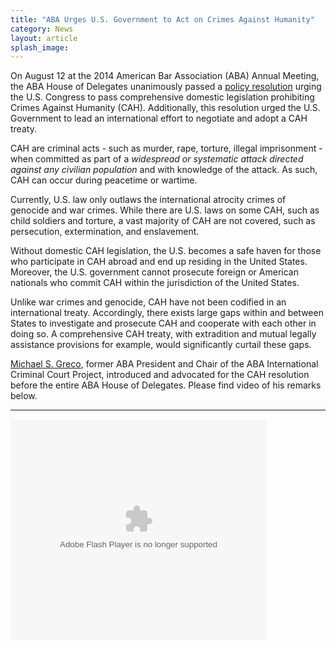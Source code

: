 ```yaml
---
title: "ABA Urges U.S. Government to Act on Crimes Against Humanity"
category: News
layout: article
splash_image:
---
```

On August 12 at the 2014 American Bar Association (ABA) Annual Meeting, the ABA House of Delegates unanimously passed a [policy resolution](http://www.americanbar.org/content/dam/aba/images/abanews/2014am_hodres/300.pdf) urging the U.S. Congress to pass comprehensive domestic legislation prohibiting Crimes Against Humanity (CAH).
Additionally, this resolution urged the U.S. Government to lead an international effort to negotiate and adopt a CAH treaty. 

CAH are criminal acts - such as murder, rape, torture, illegal imprisonment -  when committed as part of a *widespread or systematic attack directed against any civilian population* and with knowledge of the attack. As such, CAH can occur during peacetime or wartime.  

Currently, U.S. law only outlaws the international atrocity crimes of genocide and war crimes. While there are U.S. laws on some CAH, such as child soldiers and torture, a vast majority of CAH are not covered, such as persecution, extermination, and enslavement. 

Without domestic CAH legislation, the U.S. becomes a safe haven for those who participate in CAH abroad and end up residing in the United States. Moreover, the U.S. government cannot prosecute foreign or American nationals who commit CAH within the jurisdiction of the United States.

Unlike war crimes and genocide, CAH have not been codified in an international treaty. Accordingly, there exists large gaps within and between States to investigate and prosecute CAH and cooperate with each other in doing so. A comprehensive CAH treaty, with extradition and mutual legally assistance provisions for example, would significantly curtail these gaps.

[Michael S. Greco](http://www.aba-icc.org/board-of-advisors/-chair-greco-michael/), former ABA President and Chair of the ABA International Criminal Court Project, introduced and advocated for the CAH resolution before the entire ABA House of Delegates. Please find video of his remarks below.

---

<object id="flashObj" width="410" height="353" classid="clsid:D27CDB6E-AE6D-11cf-96B8-444553540000" codebase="http://download.macromedia.com/pub/shockwave/cabs/flash/swflash.cab#version=9,0,47,0"><param name="movie" value="http://c.brightcove.com/services/viewer/federated_f9?isVid=1" /><param name="bgcolor" value="#FFFFFF" /><param name="flashVars" value="videoId=3738826009001&playerID=2307908497001&playerKey=AQ~~,AAABsp7SiCE~,aEBLYbQyvvBa8yEVvdO_c5cphEka3MCJ&domain=embed&dynamicStreaming=true" /><param name="base" value="http://admin.brightcove.com" /><param name="seamlesstabbing" value="false" /><param name="allowFullScreen" value="true" /><param name="swLiveConnect" value="true" /><param name="allowScriptAccess" value="always" /><embed src="http://c.brightcove.com/services/viewer/federated_f9?isVid=1" bgcolor="#FFFFFF" flashVars="videoId=3738826009001&playerID=2307908497001&playerKey=AQ~~,AAABsp7SiCE~,aEBLYbQyvvBa8yEVvdO_c5cphEka3MCJ&domain=embed&dynamicStreaming=true" base="http://admin.brightcove.com" name="flashObj" width="410" height="353" seamlesstabbing="false" type="application/x-shockwave-flash" allowFullScreen="true" swLiveConnect="true" allowScriptAccess="always" pluginspage="http://www.macromedia.com/shockwave/download/index.cgi?P1_Prod_Version=ShockwaveFlash"></embed></object>



  





